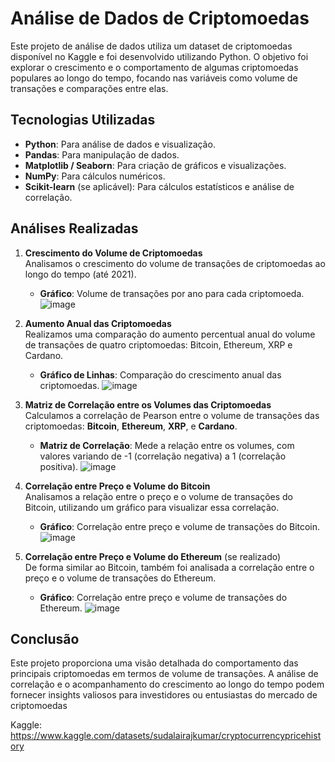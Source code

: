 # Análise de Dados de Criptomoedas

Este projeto de análise de dados utiliza um dataset de criptomoedas disponível no Kaggle e foi desenvolvido utilizando Python. O objetivo foi explorar o crescimento e o comportamento de algumas criptomoedas populares ao longo do tempo, focando nas variáveis como volume de transações e comparações entre elas.

## Tecnologias Utilizadas

- **Python**: Para análise de dados e visualização.
- **Pandas**: Para manipulação de dados.
- **Matplotlib / Seaborn**: Para criação de gráficos e visualizações.
- **NumPy**: Para cálculos numéricos.
- **Scikit-learn** (se aplicável): Para cálculos estatísticos e análise de correlação.

## Análises Realizadas

1. **Crescimento do Volume de Criptomoedas**  
   Analisamos o crescimento do volume de transações de criptomoedas ao longo do tempo (até 2021).
   - **Gráfico**: Volume de transações por ano para cada criptomoeda.
     ![image](https://github.com/user-attachments/assets/20fc9f80-82ba-4884-9689-feaf9e46bc5d)


2. **Aumento Anual das Criptomoedas**  
   Realizamos uma comparação do aumento percentual anual do volume de transações de quatro criptomoedas: Bitcoin, Ethereum, XRP e Cardano.
   - **Gráfico de Linhas**: Comparação do crescimento anual das criptomoedas.
     ![image](https://github.com/user-attachments/assets/2c50f4a8-ad72-476a-a93d-706d1521d9fe)


3. **Matriz de Correlação entre os Volumes das Criptomoedas**  
   Calculamos a correlação de Pearson entre o volume de transações das criptomoedas: **Bitcoin**, **Ethereum**, **XRP**, e **Cardano**.
   - **Matriz de Correlação**: Mede a relação entre os volumes, com valores variando de -1 (correlação negativa) a 1 (correlação positiva).
   ![image](https://github.com/user-attachments/assets/ea523fb3-61ac-43ef-9494-516a367d3645)


4. **Correlação entre Preço e Volume do Bitcoin**  
   Analisamos a relação entre o preço e o volume de transações do Bitcoin, utilizando um gráfico para visualizar essa correlação.
   - **Gráfico**: Correlação entre preço e volume de transações do Bitcoin.
     ![image](https://github.com/user-attachments/assets/b5f6688d-27f4-48cd-b24c-64e5b1b276e1)


5. **Correlação entre Preço e Volume do Ethereum** (se realizado)  
   De forma similar ao Bitcoin, também foi analisada a correlação entre o preço e o volume de transações do Ethereum.
   - **Gráfico**: Correlação entre preço e volume de transações do Ethereum.
     ![image](https://github.com/user-attachments/assets/06040cae-a605-4eff-857b-4663deae1115)

## Conclusão
Este projeto proporciona uma visão detalhada do comportamento das principais criptomoedas em termos de volume de transações. A análise de correlação e o acompanhamento do crescimento ao longo do tempo podem fornecer insights valiosos para investidores ou entusiastas do mercado de criptomoedas

Kaggle: 
https://www.kaggle.com/datasets/sudalairajkumar/cryptocurrencypricehistory


 
